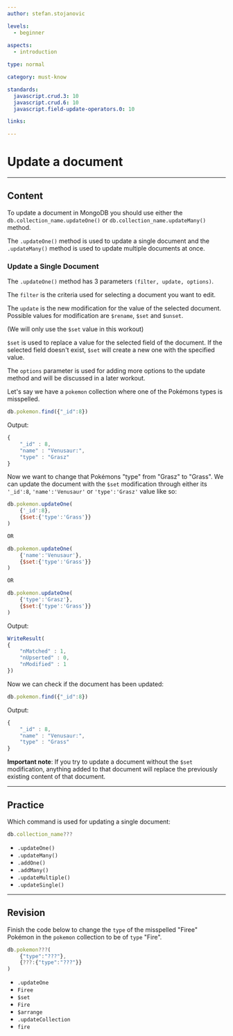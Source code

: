 ```yaml
---
author: stefan.stojanovic

levels:
  - beginner
  
aspects:
  - introduction

type: normal

category: must-know

standards:
  javascript.crud.3: 10
  javascript.crud.6: 10
  javascript.field-update-operators.0: 10

links:

---
```

# Update a document
---
## Content

To update a document in MongoDB you should use either the  `db.collection_name.updateOne()` or `db.collection_name.updateMany()` method.

The `.updateOne()` method is used to update a single document and the `.updateMany()` method is used to update multiple documents at once. 

### Update a Single Document

The `.updateOne()` method has 3 parameters `(filter, update, options)`.

The `filter` is the criteria used for selecting a document you want to edit.

The `update` is the new modification for the value of the selected document. 
Possible values for modification are  `$rename`, `$set` and `$unset`.

(We will only use the `$set` value in this workout)

`$set` is used to replace a value for the selected field of the document. If the selected field doesn't exist, `$set` will create a new one with the specified value.

The `options` parameter is used for adding more options to the update method and will be discussed in a later workout.

Let's say we have a `pokemon` collection where one of the Pokémons types is misspelled.

```javascript
db.pokemon.find({"_id":8})
```
Output:
```javascript
{
    "_id" : 8,
    "name" : "Venusaur:",
    "type" : "Grasz" 
}
```
Now we want to change that Pokémons "type" from "Grasz" to "Grass". We can update the document with the `$set` modification through either its `'_id':8`, `'name':'Venusaur'` or `'type':'Grasz'` value like so:

```javascript
db.pokemon.updateOne(
    {'_id':8},
    {$set:{'type':'Grass'}}
)

OR

db.pokemon.updateOne(
    {'name':'Venusaur'},
    {$set:{'type':'Grass'}}
)

OR

db.pokemon.updateOne(
    {'type':'Grasz'},
    {$set:{'type':'Grass'}}
)
```
Output:
```javascript
WriteResult(
{ 
    "nMatched" : 1,
    "nUpserted" : 0,
    "nModified" : 1 
})
```

Now we can check if the document has been updated:
```javascript
db.pokemon.find({"_id":8})
```
Output:
```javascript
{
    "_id" : 8,
    "name" : "Venusaur:",
    "type" : "Grass" 
}
```

**Important note**:
If you try to update a document without the `$set` modification, anything added to that document will replace the previously existing content of that document.

---
## Practice

Which command is used for updating a single document: 

```javascript
db.collection_name???
```

* `.updateOne()`
* `.updateMany()`
* `.addOne()`
* `.addMany()`
* `.updateMultiple()`
* `.updateSingle()`

---
## Revision

Finish the code below to change the `type` of the misspelled "Firee" Pokémon in the `pokemon` collection to be of `type` "Fire". 

```javascript
db.pokemon???(
    {"type":"???"},
    {???:{"type":"???"}}
)
```

* `.updateOne`
* `Firee`
* `$set`
* `Fire`
* `$arrange`
* `.updateCollection`
* `fire`